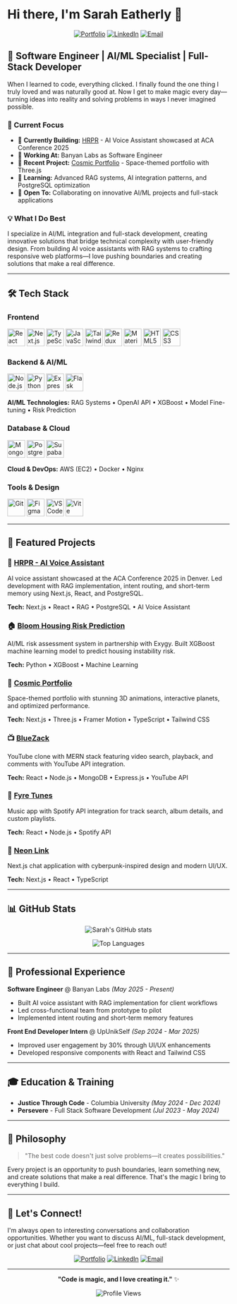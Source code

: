 # Hi there, I'm Sarah Eatherly 👋

<div align="center">

[![Portfolio](https://img.shields.io/badge/Portfolio-saraheatherly.dev-FF69B4?style=for-the-badge&logo=google-chrome&logoColor=white)](http://saraheatherly.dev)
[![LinkedIn](https://img.shields.io/badge/LinkedIn-saraheatherlydev-1E90FF?style=for-the-badge&logo=linkedin&logoColor=white)](https://www.linkedin.com/in/saraheatherlydev)
[![Email](https://img.shields.io/badge/Email-seatherly.prsvr@gmail.com-8000FF?style=for-the-badge&logo=gmail&logoColor=white)](mailto:seatherly.prsvr@gmail.com)

</div>

## 🚀 Software Engineer | AI/ML Specialist | Full-Stack Developer

When I learned to code, everything clicked. I finally found the one thing I truly loved and was naturally good at. Now I get to make magic every day—turning ideas into reality and solving problems in ways I never imagined possible.

### 🌟 Current Focus
- 🔭 **Currently Building:** [HRPR](https://hrpr.banyanlabs.io) - AI Voice Assistant showcased at ACA Conference 2025
- 💼 **Working At:** Banyan Labs as Software Engineer
- 🎨 **Recent Project:** [Cosmic Portfolio](https://saraheatherly.dev) - Space-themed portfolio with Three.js
- 🧠 **Learning:** Advanced RAG systems, AI integration patterns, and PostgreSQL optimization
- 🤝 **Open To:** Collaborating on innovative AI/ML projects and full-stack applications

### 💡 What I Do Best
I specialize in AI/ML integration and full-stack development, creating innovative solutions that bridge technical complexity with user-friendly design. From building AI voice assistants with RAG systems to crafting responsive web platforms—I love pushing boundaries and creating solutions that make a real difference.

---

## 🛠️ Tech Stack

### Frontend
<p align="left">
<a href="https://reactjs.org/" target="_blank" rel="noreferrer"><img src="https://raw.githubusercontent.com/danielcranney/readme-generator/main/public/icons/skills/react-colored.svg" width="40" height="40" alt="React" /></a>
<a href="https://nextjs.org/docs" target="_blank" rel="noreferrer"><img src="https://raw.githubusercontent.com/danielcranney/readme-generator/main/public/icons/skills/nextjs-colored.svg" width="40" height="40" alt="Next.js" /></a>
<a href="https://www.typescriptlang.org/" target="_blank" rel="noreferrer"><img src="https://raw.githubusercontent.com/danielcranney/readme-generator/main/public/icons/skills/typescript-colored.svg" width="40" height="40" alt="TypeScript" /></a>
<a href="https://developer.mozilla.org/en-US/docs/Web/JavaScript" target="_blank" rel="noreferrer"><img src="https://raw.githubusercontent.com/danielcranney/readme-generator/main/public/icons/skills/javascript-colored.svg" width="40" height="40" alt="JavaScript" /></a>
<a href="https://tailwindcss.com/" target="_blank" rel="noreferrer"><img src="https://raw.githubusercontent.com/danielcranney/readme-generator/main/public/icons/skills/tailwindcss-colored.svg" width="40" height="40" alt="Tailwind CSS" /></a>
<a href="https://redux.js.org/" target="_blank" rel="noreferrer"><img src="https://raw.githubusercontent.com/danielcranney/readme-generator/main/public/icons/skills/redux-colored.svg" width="40" height="40" alt="Redux" /></a>
<a href="https://mui.com/" target="_blank" rel="noreferrer"><img src="https://raw.githubusercontent.com/danielcranney/readme-generator/main/public/icons/skills/materialui-colored.svg" width="40" height="40" alt="Material UI" /></a>
<a href="https://developer.mozilla.org/en-US/docs/Glossary/HTML5" target="_blank" rel="noreferrer"><img src="https://raw.githubusercontent.com/danielcranney/readme-generator/main/public/icons/skills/html5-colored.svg" width="40" height="40" alt="HTML5" /></a>
<a href="https://www.w3.org/TR/CSS/#css" target="_blank" rel="noreferrer"><img src="https://raw.githubusercontent.com/danielcranney/readme-generator/main/public/icons/skills/css3-colored.svg" width="40" height="40" alt="CSS3" /></a>
</p>

### Backend & AI/ML
<p align="left">
<a href="https://nodejs.org/en/" target="_blank" rel="noreferrer"><img src="https://raw.githubusercontent.com/danielcranney/readme-generator/main/public/icons/skills/nodejs-colored.svg" width="40" height="40" alt="Node.js" /></a>
<a href="https://www.python.org/" target="_blank" rel="noreferrer"><img src="https://raw.githubusercontent.com/danielcranney/readme-generator/main/public/icons/skills/python-colored.svg" width="40" height="40" alt="Python" /></a>
<a href="https://expressjs.com/" target="_blank" rel="noreferrer"><img src="https://raw.githubusercontent.com/danielcranney/readme-generator/main/public/icons/skills/express-colored.svg" width="40" height="40" alt="Express.js" /></a>
<a href="https://flask.palletsprojects.com/en/2.0.x/" target="_blank" rel="noreferrer"><img src="https://raw.githubusercontent.com/danielcranney/readme-generator/main/public/icons/skills/flask-colored.svg" width="40" height="40" alt="Flask" /></a>
</p>

**AI/ML Technologies:** RAG Systems • OpenAI API • XGBoost • Model Fine-tuning • Risk Prediction

### Database & Cloud
<p align="left">
<a href="https://www.mongodb.com/" target="_blank" rel="noreferrer"><img src="https://raw.githubusercontent.com/danielcranney/readme-generator/main/public/icons/skills/mongodb-colored.svg" width="40" height="40" alt="MongoDB" /></a>
<a href="https://www.postgresql.org/" target="_blank" rel="noreferrer"><img src="https://raw.githubusercontent.com/danielcranney/readme-generator/main/public/icons/skills/postgresql-colored.svg" width="40" height="40" alt="PostgreSQL" /></a>
<a href="https://supabase.io/" target="_blank" rel="noreferrer"><img src="https://raw.githubusercontent.com/danielcranney/readme-generator/main/public/icons/skills/supabase-colored.svg" width="40" height="40" alt="Supabase" /></a>
</p>

**Cloud & DevOps:** AWS (EC2) • Docker • Nginx

### Tools & Design
<p align="left">
<a href="https://git-scm.com/" target="_blank" rel="noreferrer"><img src="https://raw.githubusercontent.com/danielcranney/readme-generator/main/public/icons/skills/git-colored.svg" width="40" height="40" alt="Git" /></a>
<a href="https://www.figma.com/" target="_blank" rel="noreferrer"><img src="https://raw.githubusercontent.com/danielcranney/readme-generator/main/public/icons/skills/figma-colored.svg" width="40" height="40" alt="Figma" /></a>
<a href="https://code.visualstudio.com/" target="_blank" rel="noreferrer"><img src="https://raw.githubusercontent.com/danielcranney/readme-generator/main/public/icons/skills/visualstudiocode.svg" width="40" height="40" alt="VS Code" /></a>
<a href="https://vitejs.dev/" target="_blank" rel="noreferrer"><img src="https://raw.githubusercontent.com/danielcranney/readme-generator/main/public/icons/skills/vite-colored.svg" width="40" height="40" alt="Vite" /></a>
</p>

---

## 🎯 Featured Projects

### 🤖 [HRPR - AI Voice Assistant](https://hrpr.banyanlabs.io)
AI voice assistant showcased at the ACA Conference 2025 in Denver. Led development with RAG implementation, intent routing, and short-term memory using Next.js, React, and PostgreSQL.

**Tech:** Next.js • React • RAG • PostgreSQL • AI Voice Assistant

### 🏠 [Bloom Housing Risk Prediction](https://github.com/SarahE-Dev/bloom-housing)
AI/ML risk assessment system in partnership with Exygy. Built XGBoost machine learning model to predict housing instability risk.

**Tech:** Python • XGBoost • Machine Learning

### 🌌 [Cosmic Portfolio](https://saraheatherly.dev)
Space-themed portfolio with stunning 3D animations, interactive planets, and optimized performance.

**Tech:** Next.js • Three.js • Framer Motion • TypeScript • Tailwind CSS

### 📺 [BlueZack](https://bluezack.saraheatherly.dev)
YouTube clone with MERN stack featuring video search, playback, and comments with YouTube API integration.

**Tech:** React • Node.js • MongoDB • Express.js • YouTube API

### 🎵 [Fyre Tunes](https://fyretunes.saraheatherly.dev)
Music app with Spotify API integration for track search, album details, and custom playlists.

**Tech:** React • Node.js • Spotify API

### 💬 [Neon Link](https://neonlink-chi.vercel.app)
Next.js chat application with cyberpunk-inspired design and modern UI/UX.

**Tech:** Next.js • React • TypeScript

---

## 📊 GitHub Stats

<div align="center">

![Sarah's GitHub stats](https://github-readme-stats.vercel.app/api?username=SarahE-Dev&show_icons=true&theme=tokyonight&hide_border=true&bg_color=0D1117&title_color=00FFFF&icon_color=FF69B4&text_color=E0E0FF)

![Top Languages](https://github-readme-stats.vercel.app/api/top-langs/?username=SarahE-Dev&layout=compact&theme=tokyonight&hide_border=true&bg_color=0D1117&title_color=00FFFF&text_color=E0E0FF)

</div>

---

## 💼 Professional Experience

**Software Engineer** @ Banyan Labs _(May 2025 - Present)_
- Built AI voice assistant with RAG implementation for client workflows
- Led cross-functional team from prototype to pilot
- Implemented intent routing and short-term memory features

**Front End Developer Intern** @ UpUnikSelf _(Sep 2024 - Mar 2025)_
- Improved user engagement by 30% through UI/UX enhancements
- Developed responsive components with React and Tailwind CSS

---

## 🎓 Education & Training

- **Justice Through Code** - Columbia University _(May 2024 - Dec 2024)_
- **Persevere** - Full Stack Software Development _(Jul 2023 - May 2024)_

---

## 💭 Philosophy

> "The best code doesn't just solve problems—it creates possibilities."

Every project is an opportunity to push boundaries, learn something new, and create solutions that make a real difference. That's the magic I bring to everything I build.

---

## 🤝 Let's Connect!

I'm always open to interesting conversations and collaboration opportunities. Whether you want to discuss AI/ML, full-stack development, or just chat about cool projects—feel free to reach out!

<div align="center">

[![Portfolio](https://img.shields.io/badge/🌐_Visit_My_Portfolio-FF69B4?style=for-the-badge)](http://saraheatherly.dev)
[![LinkedIn](https://img.shields.io/badge/LinkedIn-Connect-1E90FF?style=for-the-badge&logo=linkedin)](https://www.linkedin.com/in/saraheatherlydev)
[![Email](https://img.shields.io/badge/Email-Say_Hello-8000FF?style=for-the-badge&logo=gmail)](mailto:seatherly.prsvr@gmail.com)

</div>

---

<div align="center">

**"Code is magic, and I love creating it."** ✨

![Profile Views](https://komarev.com/ghpvc/?username=SarahE-Dev&color=FF69B4&style=for-the-badge)

</div>
